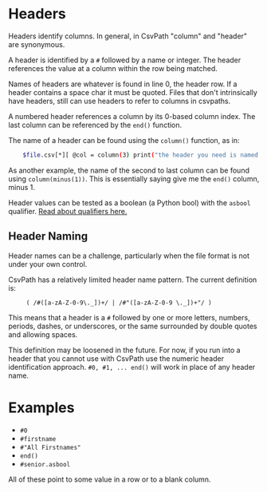 
# Headers

Headers identify columns. In general, in CsvPath "column" and "header" are synonymous.

A header is identified by a `#` followed by a name or integer. The header references the value at a column within the row being matched.

Names of headers are whatever is found in line 0, the header row. If a header contains a space char it must be quoted. Files that don't intrinsically have headers, still can use headers to refer to columns in csvpaths.

A numbered header references a column by its 0-based column index. The last column can be referenced by the `end()` function.

The name of a header can be found using the `column()` function, as in:

```bash
    $file.csv[*][ @col = column(3) print("the header you need is named: #$.variables.col")]
```

As another example, the name of the second to last column can be found using `column(minus(1))`. This is essentially saying give me the `end()` column, minus 1.

Header values can be tested as a boolean (a Python bool) with the `asbool` qualifier. <a href='https://github.com/dk107dk/csvpath/blob/main/docs/qualifiers.md'>Read about qualifiers here.</a>

## Header Naming

Header names can be a challenge, particularly when the file format is not under your own control.

CsvPath has a relatively limited header name pattern. The current definition is:

```regex
     ( /#([a-zA-Z-0-9\._])+/ | /#"([a-zA-Z-0-9 \._])+"/ )
```

This means that a header is a `#` followed by one or more letters, numbers, periods, dashes, or underscores, or the same surrounded by double quotes and allowing spaces.

This definition may be loosened in the future. For now, if you run into a header that you cannot use with CsvPath use the numeric header identification approach. `#0, #1, ... end()` will work in place of any header name.


# Examples

- `#0`
- `#firstname`
- `#"All Firstnames"`
- `end()`
- `#senior.asbool`

All of these point to some value in a row or to a blank column.


